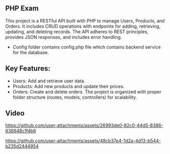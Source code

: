 ## PHP Exam

This project is a RESTful API built with PHP to manage Users, Products, and Orders. It includes CRUD operations with endpoints for adding, retrieving, updating, and deleting records. The API adheres to REST principles, provides JSON responses, and includes error handling.

- Config folder contains config.php file which contains backend service for the database.

## Key Features:
- Users: Add and retrieve user data.
- Products: Add new products and update their prices.
- Orders: Create and delete orders.
The project is organized with proper folder structure (routes, models, controllers) for scalability.

## Video 



https://github.com/user-attachments/assets/26993de0-82c0-44d5-8386-636648c1f4b6


https://github.com/user-attachments/assets/48cb37e4-1d2a-4d13-b544-b235d2444954

